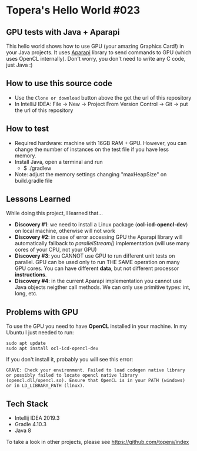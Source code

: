 # Topera's Hello World #023 
## GPU tests with Java + Aparapi 
This hello world shows how to use GPU (your amazing Graphics Card!) in your Java projects.
It uses [Aparapi](http://aparapi.com) library to send commands to GPU (which uses OpenCL internally).
Don't worry, you don't need to write any C code, just Java :)

## How to use this source code
* Use the `Clone or download` button above the get the url of this repository
* In IntelliJ IDEA: File → New → Project From Version Control → Git → put the url of this repository

## How to test
* Required hardware: machine with 16GB RAM + GPU. However, you can change the number of instances on the test file  if you have less memory.
* Install Java, open a terminal and run
    * $ ./gradlew
* Note: adjust the memory settings changing "maxHeapSize" on build.gradle file 

## Lessons Learned
While doing this project, I learned that...
* **Discovery #1**: we need to install a Linux package (**ocl-icd-opencl-dev**) on local machine, otherwise will not work
* **Discovery #2**: in case of error accessing GPU the Aparapi library will automatically fallback to *parallelStream()* implementation (will use many cores of your CPU, not your GPU)
* **Discovery #3**: you CANNOT use GPU to run different unit tests on parallel. GPU can be used only to run THE SAME operation on many GPU cores. You can have different **data**, but not different processor **instructions**.
* **Discovery #4**: in the current Aparapi implementation you cannot use Java objects neigther call methods. We can only use primitive types: int, long, etc.

## Problems with GPU
To use the GPU you need to have **OpenCL** installed in your machine.
In my Ubuntu I just needed to run:

    sudo apt update
    sudo apt install ocl-icd-opencl-dev

If you don't install it, probably you will see this error:

    GRAVE: Check your environment. Failed to load codegen native library  or possibly failed to locate opencl native library (opencl.dll/opencl.so). Ensure that OpenCL is in your PATH (windows) or in LD_LIBRARY_PATH (linux).

## Tech Stack
* Intellij IDEA 2019.3
* Gradle 4.10.3
* Java 8

To take a look in other projects, please see https://github.com/topera/index

